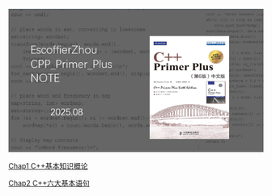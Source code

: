 ![image-20250722212934663](./assets/image-20250722212934663.png)

[Chap1 C++基本知识概论](https://github.com/EscoffierZhou/CPP_Primer_Plus_NOTE/blob/main/Chap1%20Introduction.md)

[Chap2 C++六大基本语句](https://github.com/EscoffierZhou/CPP_Primer_Plus_NOTE/blob/main/Chap2%20Start%20cpp.md)
